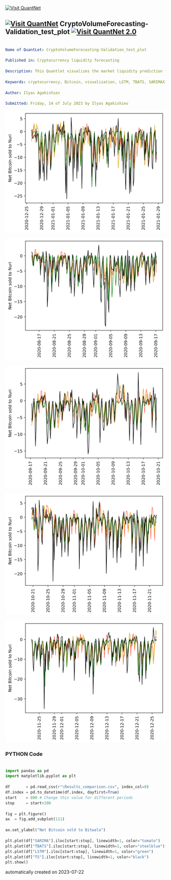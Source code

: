 [<img src="https://github.com/QuantLet/Styleguide-and-FAQ/blob/master/pictures/banner.png" width="1100" alt="Visit QuantNet">](http://quantlet.de/)

## [<img src="https://github.com/QuantLet/Styleguide-and-FAQ/blob/master/pictures/qloqo.png" alt="Visit QuantNet">](http://quantlet.de/) **CryptoVolumeForecasting-Validation_test_plot** [<img src="https://github.com/QuantLet/Styleguide-and-FAQ/blob/master/pictures/QN2.png" width="60" alt="Visit QuantNet 2.0">](http://quantlet.de/)

```yaml

Name of QuantLet: CryptoVolumeForecasting-Validation_test_plot

Published in: Cryptocurrency liquidity forecasting

Description: This Quantlet visualizes the market liquidity prediction for various methods and different time periods.

Keywords: cryptocurrency, Bitcoin, visualization, LSTM, TBATS, SARIMAX

Author: Ilyas Agakishiev

Submitted: Friday, 14 of July 2023 by Ilyas Agakishiev

```

![Picture1](Test.png)

![Picture2](Validation_1.png)

![Picture3](Validation_2.png)

![Picture4](Validation_3.png)

![Picture5](Validation_4.png)

### PYTHON Code
```python

import pandas as pd
import matplotlib.pyplot as plt

df       = pd.read_csv(r"\Results_comparison.csv", index_col=0)
df.index = pd.to_datetime(df.index, dayfirst=True)
start    = 800 # Change this value for different periods
stop     = start+200

fig = plt.figure()
ax  = fig.add_subplot(111)

ax.set_ylabel("Net Bitcoin sold to Bitwala")

plt.plot(df["SARIMA"].iloc[start:stop], linewidth=1, color="tomato")
plt.plot(df["TBATS"].iloc[start:stop], linewidth=1, color="steelblue")
plt.plot(df["LSTM"].iloc[start:stop], linewidth=1, color="green")
plt.plot(df["TS"].iloc[start:stop], linewidth=1, color="black")
plt.show()

```

automatically created on 2023-07-22